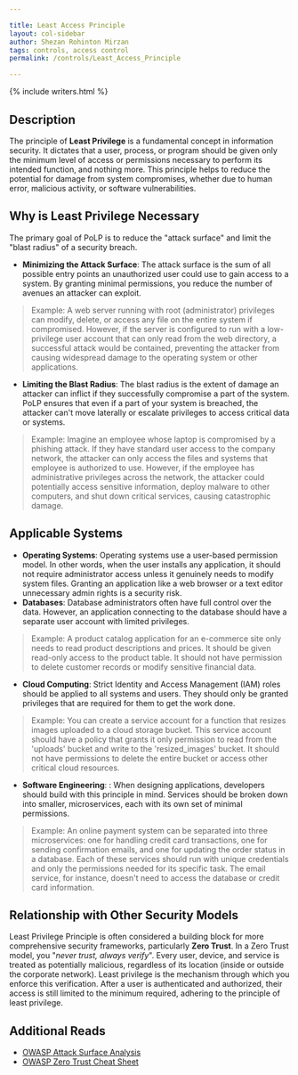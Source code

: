 ```yaml
---

title: Least Access Principle
layout: col-sidebar
author: Shezan Rohinton Mirzan
tags: controls, access control
permalink: /controls/Least_Access_Principle

---
```


{% include writers.html %}

## Description
The principle of **Least Privilege** is a fundamental concept in information security. It dictates that a user, process, or program should be given only the minimum level of access or permissions necessary to perform its intended function, and nothing more. This principle helps to reduce the potential for damage from system compromises, whether due to human error, malicious activity, or software vulnerabilities.

## Why is Least Privilege Necessary
The primary goal of PoLP is to reduce the "attack surface" and limit the "blast radius" of a security breach.

- **Minimizing the Attack Surface**: The attack surface is the sum of all possible entry points an unauthorized user could use to gain access to a system. By granting minimal permissions, you reduce the number of avenues an attacker can exploit.
  
> Example: A web server running with root (administrator) privileges can modify, delete, or access any file on the entire system if compromised. However, if the server is configured to run with a low-privilege user account that can only read from the web directory, a successful attack would be contained, preventing the attacker from causing widespread damage to the operating system or other applications.

- **Limiting the Blast Radius**: The blast radius is the extent of damage an attacker can inflict if they successfully compromise a part of the system. PoLP ensures that even if a part of your system is breached, the attacker can't move laterally or escalate privileges to access critical data or systems.
  
> Example: Imagine an employee whose laptop is compromised by a phishing attack. If they have standard user access to the company network, the attacker can only access the files and systems that employee is authorized to use. However, if the employee has administrative privileges across the network, the attacker could potentially access sensitive information, deploy malware to other computers, and shut down critical services, causing catastrophic damage.
    
## Applicable Systems
- **Operating Systems**: Operating systems use a user-based permission model. In other words, when the user installs any application, it should not require administrator access unless it genuinely needs to modify system files. Granting an application like a web browser or a text editor unnecessary admin rights is a security risk.
- **Databases**: Database administrators often have full control over the data. However, an application connecting to the database should have a separate user account with limited privileges.
  
> Example: A product catalog application for an e-commerce site only needs to read product descriptions and prices. It should be given read-only access to the product table. It should not have permission to delete customer records or modify sensitive financial data.

- **Cloud Computing**: Strict Identity and Access Management (IAM) roles should be applied to all systems and users. They should only be granted privileges that are required for them to get the work done.
  
> Example: You can create a service account for a function that resizes images uploaded to a cloud storage bucket. This service account should have a policy that grants it only permission to read from the 'uploads' bucket and write to the 'resized_images' bucket. It should not have permissions to delete the entire bucket or access other critical cloud resources.

- **Software Engineering**: : When designing applications, developers should build with this principle in mind. Services should be broken down into smaller, microservices, each with its own set of minimal permissions.

> Example: An online payment system can be separated into three microservices: one for handling credit card transactions, one for sending confirmation emails, and one for updating the order status in a database. Each of these services should run with unique credentials and only the permissions needed for its specific task. The email service, for instance, doesn't need to access the database or credit card information.

## Relationship with Other Security Models

Least Privilege Principle is often considered a building block for more comprehensive security frameworks, particularly **Zero Trust**. In a Zero Trust model, you "_never trust, always verify_". Every user, device, and service is treated as potentially malicious, regardless of its location (inside or outside the corporate network). Least privilege is the mechanism through which you enforce this verification. After a user is authenticated and authorized, their access is still limited to the minimum required, adhering to the principle of least privilege.

## Additional Reads
- [OWASP Attack Surface Analysis](https://cheatsheetseries.owasp.org/cheatsheets/Attack_Surface_Analysis_Cheat_Sheet.html)
- [OWASP Zero Trust Cheat Sheet](https://cheatsheetseries.owasp.org/cheatsheets/Zero_Trust_Architecture_Cheat_Sheet.html)

